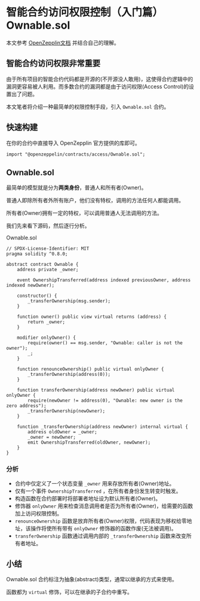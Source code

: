 # 智能合约访问权限控制（入门篇）Ownable.sol

本文参考 [OpenZepplin文档](https://docs.openzeppelin.com/contracts/4.x/api/access) 并结合自己的理解。

## 智能合约访问权限非常重要

由于所有项目的智能合约代码都是开源的(不开源没人敢用)，这使得合约逻辑中的漏洞更容易被人利用。而多数合约的漏洞都是由于访问权限(Access Control)的设置出了问题。

本文笔者将介绍一种最简单的权限控制手段，引入 `Ownable.sol` 合约。

## 快速构建

在你的合约中直接导入 OpenZepplin 官方提供的库即可。

```solidity
import "@openzeppelin/contracts/access/Ownable.sol";
```

## Ownable.sol

最简单的模型就是分为**两类身份**，普通人和所有者(Owner)。

普通人即除所有者外所有账户，他们没有特权，调用的方法任何人都能调用。

所有者(Owner)拥有一定的特权，可以调用普通人无法调用的方法。

我们先来看下源码，然后逐行分析。

Ownable.sol

```solidity
// SPDX-License-Identifier: MIT
pragma solidity ^0.8.0;

abstract contract Ownable {
    address private _owner;

    event OwnershipTransferred(address indexed previousOwner, address indexed newOwner);

    constructor() {
        _transferOwnership(msg.sender);
    }

    function owner() public view virtual returns (address) {
        return _owner;
    }

    modifier onlyOwner() {
        require(owner() == msg.sender, "Ownable: caller is not the owner");
        _;
    }

    function renounceOwnership() public virtual onlyOwner {
        _transferOwnership(address(0));
    }

    function transferOwnership(address newOwner) public virtual onlyOwner {
        require(newOwner != address(0), "Ownable: new owner is the zero address");
        _transferOwnership(newOwner);
    }

    function _transferOwnership(address newOwner) internal virtual {
        address oldOwner = _owner;
        _owner = newOwner;
        emit OwnershipTransferred(oldOwner, newOwner);
    }
}
```

### 分析

- 合约中仅定义了一个状态变量 `_owner` 用来存放所有者(Owner)地址。
- 仅有一个事件 `OwnershipTransferred` ，在所有者身份发生转变时触发。
- 构造函数在合约部署时将部署者地址设为默认所有者(Owner)。
- 修饰器 `onlyOwner` 用来检查消息调用者是否为所有者(Owner)，给需要的函数加上访问权限控制。
- `renounceOwnership` 函数是放弃所有者(Owner)权限，代码表现为移权给零地址，该操作将使所有带有 `onlyOwner` 修饰器的函数作废(无法被调用)。
- `transferOwnership` 函数通过调用内部的 `_transferOwnership` 函数来改变所有者地址。

## 小结

Ownable.sol 合约标注为抽象(abstract)类型，通常以继承的方式来使用。

函数都为 `virtual` 修饰，可以在继承的子合约中重写。

